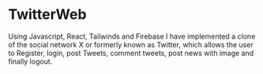 # TwitterWeb
Using Javascript, React, Tailwinds and Firebase I have implemented a clone of the social network X or formerly known as Twitter, which allows the user to Register, login, post Tweets, comment tweets, post news with image and finally logout.
